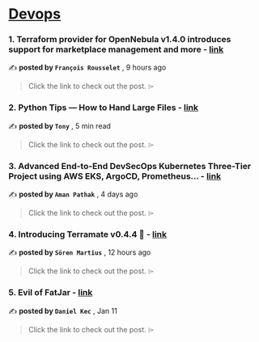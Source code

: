 
<h1><a href=https://medium.com/tag/devops/recommended target="_blank" rel="noopener noreferrer">Devops</a></h1>
<h3>1. Terraform provider for OpenNebula v1.4.0 introduces support for marketplace management and more - <a href=https://medium.com/iguanesolutions/terraform-provider-for-opennebula-v1-4-0-introduces-support-for-marketplace-management-and-more-1e9b377c930c?source=tag_recommended_feed---------0-84----------devops----------40d23eb4_c8c5_4b9c_bd85_89afbeddbd11------- target="_blank" rel="noopener noreferrer">link</a></h3>

✍️ **posted by `François Rousselet`** <date> , 9 hours ago</date>

<blockquote>Click the link to check out the post. ⌲</blockquote>

<h3>2. Python Tips — How to Hand Large Files - <a href=https://medium.com/@tonylixu/python-tips-how-to-hand-large-files-84fbbc464a75?source=tag_recommended_feed---------1-107----------devops----------40d23eb4_c8c5_4b9c_bd85_89afbeddbd11------- target="_blank" rel="noopener noreferrer">link</a></h3>

✍️ **posted by `Tony`** <date> , 5 min read</date>

<blockquote>Click the link to check out the post. ⌲</blockquote>

<h3>3. Advanced End-to-End DevSecOps Kubernetes Three-Tier Project using AWS EKS, ArgoCD, Prometheus… - <a href=https://medium.com/stackademic/advanced-end-to-end-devsecops-kubernetes-three-tier-project-using-aws-eks-argocd-prometheus-fbbfdb956d1a?source=tag_recommended_feed---------2-85----------devops----------40d23eb4_c8c5_4b9c_bd85_89afbeddbd11------- target="_blank" rel="noopener noreferrer">link</a></h3>

✍️ **posted by `Aman Pathak`** <date> , 4 days ago</date>

<blockquote>Click the link to check out the post. ⌲</blockquote>

<h3>4. Introducing Terramate v0.4.4 🎉 - <a href=https://medium.com/mineiros/introducing-terramate-v0-4-4-b05ba0a50102?source=tag_recommended_feed---------3-84----------devops----------40d23eb4_c8c5_4b9c_bd85_89afbeddbd11------- target="_blank" rel="noopener noreferrer">link</a></h3>

✍️ **posted by `Sören Martius`** <date> , 12 hours ago</date>

<blockquote>Click the link to check out the post. ⌲</blockquote>

<h3>5. Evil of FatJar - <a href=https://medium.com/helidon/evil-of-fatjar-3c3011b4bd55?source=tag_recommended_feed---------4-107----------devops----------40d23eb4_c8c5_4b9c_bd85_89afbeddbd11------- target="_blank" rel="noopener noreferrer">link</a></h3>

✍️ **posted by `Daniel Kec`** <date> , Jan 11</date>

<blockquote>Click the link to check out the post. ⌲</blockquote>


